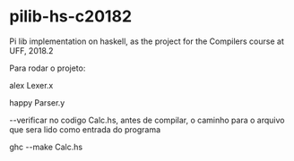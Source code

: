 # pilib-hs-c20182
Pi lib implementation on haskell, as the project for the Compilers course at UFF, 2018.2


Para rodar o projeto:

alex Lexer.x

happy Parser.y

--verificar no codigo Calc.hs, antes de compilar, o caminho para o arquivo que sera lido como entrada do programa

ghc --make Calc.hs   


